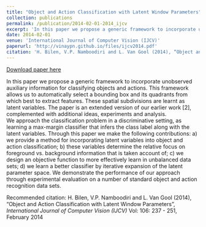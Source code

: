 ```yaml
---
title: "Object and Action Classification with Latent Window Parameters"
collection: publications
permalink: /publication/2014-02-01-2014_ijcv
excerpt: 'In this paper we propose a generic framework to incorporate unobserved auxiliary information for classifying objects and actions. This framework allows us to automatically select a bounding box and its quadrants from which best to extract features. These spatial subdivisions are learnt as latent variables. The paper is an extended version of our earlier work [2], complemented with additional ideas, experiments and analysis. <br> We approach the classification problem in a discriminative setting, as learning a max-margin classifier that infers the class label along with the latent variables. Through this paper we make the following contributions: a) we provide a method for incorporating latent variables into object and action classification; b) these variables determine the relative focus on foreground vs. background information that is taken account of; c) we design an objective function to more effectively learn in unbalanced data sets; d) we learn a better classifier by iterative expansion of the latent parameter space. We demonstrate the performance of our approach through experimental evaluation on a number of standard object and action recognition data sets.'
date: 2014-02-01
venue: 'International Journal of Computer Vision (IJCV)'
paperurl: 'http://vinaypn.github.io/files/ijcv2014.pdf'
citation: 'H. Bilen, V.P. Namboodiri and L. Van Gool (2014), “Object and Action Classification with Latent Window Parameters”, <i>International Journal of Computer Vision (IJCV)</i> Vol: 106: 237 - 251, February 2014'
---
```


<a href='http://vinaypn.github.io/files/ijcv2014.pdf'>Download paper here</a>

In this paper we propose a generic framework to incorporate unobserved auxiliary information for classifying objects and actions. This framework allows us to automatically select a bounding box and its quadrants from which best to extract features. These spatial subdivisions are learnt as latent variables. The paper is an extended version of our earlier work [2], complemented with additional ideas, experiments and analysis. <br> We approach the classification problem in a discriminative setting, as learning a max-margin classifier that infers the class label along with the latent variables. Through this paper we make the following contributions: a) we provide a method for incorporating latent variables into object and action classification; b) these variables determine the relative focus on foreground vs. background information that is taken account of; c) we design an objective function to more effectively learn in unbalanced data sets; d) we learn a better classifier by iterative expansion of the latent parameter space. We demonstrate the performance of our approach through experimental evaluation on a number of standard object and action recognition data sets.

Recommended citation: H. Bilen, V.P. Namboodiri and L. Van Gool (2014), “Object and Action Classification with Latent Window Parameters”, <i>International Journal of Computer Vision (IJCV)</i> Vol: 106: 237 - 251, February 2014
